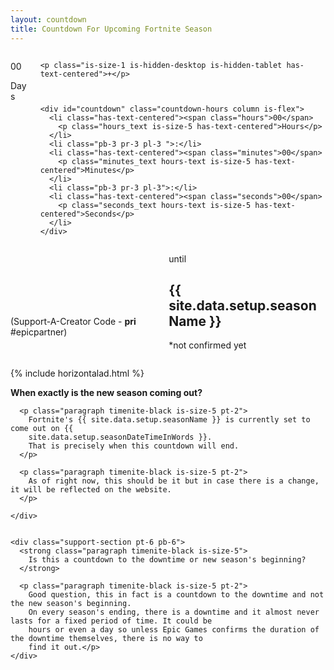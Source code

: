 ```yaml
---
layout: countdown
title: Countdown For Upcoming Fortnite Season
---
```


<section id="full-countdown" class="hero container countdown-section is-fullheight">
  <div class="columns container is-vcentered">
    <div class="days-left-container column has-text-centered">
      <p class="days-left">00</p>
      <p class="is-size-1">Days</p>
    </div>

    <p class="is-size-1 is-hidden-desktop is-hidden-tablet has-text-centered">+</p>



    <div id="countdown" class="countdown-hours column is-flex">
      <li class="has-text-centered"><span class="hours">00</span>
        <p class="hours_text is-size-5 has-text-centered">Hours</p>
      </li>
      <li class="pb-3 pr-3 pl-3 ">:</li>
      <li class="has-text-centered"><span class="minutes">00</span>
        <p class="minutes_text hours-text is-size-5 has-text-centered">Minutes</p>
      </li>
      <li class="pb-3 pr-3 pl-3">:</li>
      <li class="has-text-centered"><span class="seconds">00</span>
        <p class="seconds_text hours-text is-size-5 has-text-centered">Seconds</p>
      </li>
    </div>
  </div>



  <div class="container columns has-text-centered-mobile pb-6">
    <div class="column has-text-centered pt-5">
      <script async src="https://pagead2.googlesyndication.com/pagead/js/adsbygoogle.js?client=ca-pub-9957904903031832"
        crossorigin="anonymous"></script>
      <!-- Mobile Banner -->
      <ins class="adsbygoogle" style="display:inline-block;width:320px;height:100px"
        data-ad-client="ca-pub-9957904903031832" data-ad-slot="2366058630"></ins>
      <script>
        (adsbygoogle = window.adsbygoogle || []).push({});
      </script>
      <p class="is-size-7 paragraph timenite-peach pt-4">
        (Support-A-Creator Code - <strong class="timenite-peach">pri</strong> <br>#epicpartner)</p>
    </div>
    <div class="season-info column">
      <p class="pt-4 is-size-5 timenite-blue paragraph">until</p>
      <!-- <h2 class="is-size-2 chapter-name timenite-blue"></h2> -->
      <h1 class="season-name timenite-blue">{{ site.data.setup.seasonName }}</h1>
      <p class="is-size-7 paragraph level-right timenite-blue p-4">
        *not confirmed yet
      </p>
    </div>
  </div>

</section>


{% include horizontalad.html %}


<section class="is-halfheight hero container">
  <div class="container p-4">
    <div class="support-section">
      <strong class="paragraph timenite-black is-size-5">
        When exactly is the new season coming out?
      </strong>

      <p class="paragraph timenite-black is-size-5 pt-2">
        Fortnite's {{ site.data.setup.seasonName }} is currently set to come out on {{
        site.data.setup.seasonDateTimeInWords }}.
        That is precisely when this countdown will end.
      </p>

      <p class="paragraph timenite-black is-size-5 pt-2">
        As of right now, this should be it but in case there is a change, it will be reflected on the website.
      </p>

    </div>


    <div class="support-section pt-6 pb-6">
      <strong class="paragraph timenite-black is-size-5">
        Is this a countdown to the downtime or new season's beginning?
      </strong>

      <p class="paragraph timenite-black is-size-5 pt-2">
        Good question, this in fact is a countdown to the downtime and not the new season's beginning.
        On every season's ending, there is a downtime and it almost never lasts for a fixed period of time. It could be
        hours or even a day so unless Epic Games confirms the duration of the downtime themselves, there is no way to
        find it out.</p>
    </div>


  </div>
</section>